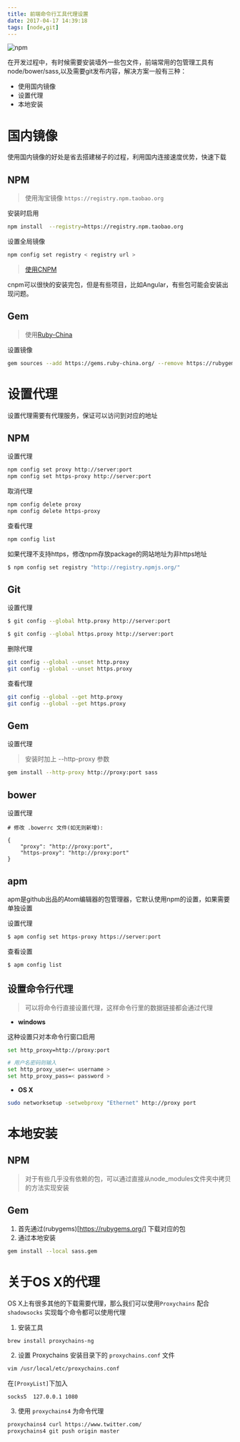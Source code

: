 ```yaml
---
title: 前端命令行工具代理设置
date: 2017-04-17 14:39:18
tags: [node,git]
---
```


![npm](http://o93mwnwp7.bkt.clouddn.com/thisjs/tumblr_inline_nn489p271Z1t68bpr_500.png)

在开发过程中，有时候需要安装墙外一些包文件，前端常用的包管理工具有node/bower/sass,以及需要git发布内容，解决方案一般有三种：

* 使用国内镜像
* 设置代理
* 本地安装

<!--more-->

# 国内镜像

使用国内镜像的好处是省去搭建梯子的过程，利用国内连接速度优势，快速下载

## NPM

> 使用淘宝镜像 `https://registry.npm.taobao.org`

安装时启用

```bash
npm install  --registry=https://registry.npm.taobao.org
```
设置全局镜像

```bash
npm config set registry < registry url >
```
> [使用CNPM](http://npm.taobao.org/)

cnpm可以很快的安装完包，但是有些项目，比如Angular，有些包可能会安装出现问题。

## Gem

> 使用[Ruby-China](http://gems.ruby-china.org/)

设置镜像

```bash
gem sources --add https://gems.ruby-china.org/ --remove https://rubygems.org/
```

# 设置代理

设置代理需要有代理服务，保证可以访问到对应的地址

## NPM

设置代理

```bash
npm config set proxy http://server:port
npm config set https-proxy http://server:port
```
取消代理

```bash
npm config delete proxy
npm config delete https-proxy
```
查看代理

```bash
npm config list
```

如果代理不支持https，修改npm存放package的网站地址为非https地址

```bash
$ npm config set registry "http://registry.npmjs.org/"
```

## Git

设置代理

```bash
$ git config --global http.proxy http://server:port

$ git config --global https.proxy http://server:port
```

删除代理

```bash
git config --global --unset http.proxy
git config --global --unset https.proxy
```

查看代理

```bash
git config --global --get http.proxy
git config --global --get https.proxy
```

## Gem

设置代理

> 安装时加上 --http-proxy 参数

```bash
gem install --http-proxy http://proxy:port sass
```

## bower

设置代理

```
# 修改 .bowerrc 文件(如无则新增):

{
    "proxy": "http://proxy:port",
    "https-proxy": "http://proxy:port"
}
```

## apm

apm是github出品的Atom编辑器的包管理器，它默认使用npm的设置，如果需要单独设置

设置代理

```bash
$ apm config set https-proxy https://server:port
```
查看设置

```bash
$ apm config list
```

## 设置命令行代理

> 可以将命令行直接设置代理，这样命令行里的数据链接都会通过代理

* **windows**

这种设置只对本命令行窗口启用

```bash
set http_proxy=http://proxy:port

# 用户名密码则输入
set http_proxy_user=< username >
set http_proxy_pass=< password >
```
* **OS X**

```bash
sudo networksetup -setwebproxy "Ethernet" http://proxy port
```

# 本地安装

## NPM

> 对于有些几乎没有依赖的包，可以通过直接从node_modules文件夹中拷贝的方法实现安装

## Gem

1. 首先通过(rubygems)[https://rubygems.org/] 下载对应的包
2. 通过本地安装

```bash
gem install --local sass.gem
```

# 关于OS X的代理

OS X上有很多其他的下载需要代理，那么我们可以使用`Proxychains` 配合 `shadowsocks` 实现每个命令都可以使用代理

1. 安装工具

```bash
brew install proxychains-ng
```
2. 设置 Proxychains 安装目录下的 `proxychains.conf` 文件

```bash
vim /usr/local/etc/proxychains.conf
```
在`[ProxyList]`下加入
```
socks5  127.0.0.1 1080
```

3. 使用 `proxychains4` 为命令代理

```bash
proxychains4 curl https://www.twitter.com/
proxychains4 git push origin master
```


